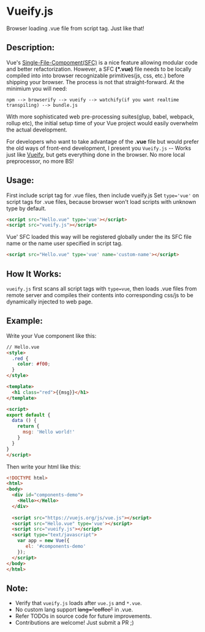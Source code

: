 # Vueify.js
Browser loading .vue file from script tag. Just like that!


## Description:
Vue's [Single-File-Compoment(SFC)](https://vuejs.org/v2/guide/single-file-components.html) is a nice feature allowing modular code and better refactorization. However, a SFC **(*.vue)** file needs to be locally compiled into into browser recognizable primitives(js, css, etc.) before shipping your browser. The process is not that straight-forward. At the minimium you will need:
    
    npm --> browserify --> vueify --> watchify(if you want realtime transpiling) --> bundle.js

With more sophisticated web pre-processing suites(glup, babel, webpack, rollup etc), the initial setup time of your Vue project would easily overwhelm the actual development.

For developers who want to take advantage of the **.vue** file but would prefer the old ways of front-end development, I present you `Vueify.js` -- Works just like [Vueify](https://github.com/vuejs/vueify), but gets everything done in the browser. No more local preprocessor, no more BS!


## Usage:
First include script tag for .vue files, then include vueify.js
Set `type='vue'` on script tags for .vue files, because browser won't load scripts with unknown type by default.
 
```html
<script src="Hello.vue" type='vue'></script>
<script src="vueify.js"></script>
```

Vue' SFC loaded this way will be registered globally under the its SFC file name or the name user specified in script tag.
  
```html
<script src="Hello.vue" type='vue' name='custom-name'></script>
```


## How It Works:
`vueify.js` first scans all script tags with `type=vue`, then loads .vue files from remote server and compiles their contents into corresponding css/js to be dynamically injected to web page. 


## Example:
Write your Vue component like this:
```html
// Hello.vue
<style>
  .red {
    color: #f00;
  }
</style>

<template>
  <h1 class="red">{{msg}}</h1>
</template>

<script>
export default {
  data () {
    return {
      msg: 'Hello world!'
    }
  }
}
</script>
```

Then write your html like this:
```html
<!DOCTYPE html>
<html>
<body>
  <div id="components-demo">
    <Hello></Hello>
  </div>
  
  <script src="https://vuejs.org/js/vue.js"></script>
  <script src="Hello.vue" type='vue'></script>
  <script src="vueify.js"></script>
  <script type="text/javascript">
    var app = new Vue({ 
       el: '#components-demo'
    });
  </script>
</body>
</html>
```


## Note: 
* Verify that `vueify.js` loads after `vue.js` and `*.vue`.
* No custom lang support ~~lang="coffee"~~ in .vue.
* Refer TODOs in source code for future improvements.
* Contributions are welcome! Just submit a PR ;)

